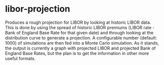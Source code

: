 # libor-projection
Produces a rough projection for LIBOR by looking at historic LIBOR data. This is done by using the spread of historic LIBOR premiums (LIBOR rate - Bank of England Base Rate for that given date) and through looking at the distribution curve to generate a projection. A configurable number (default: 1000) of simulations are then fed into a Monte Carlo simulation. As it stands, the output is currently a graph with projected LIBOR and projected Bank of England Base Rates, but the plan is to get the information in other more useful formats.
